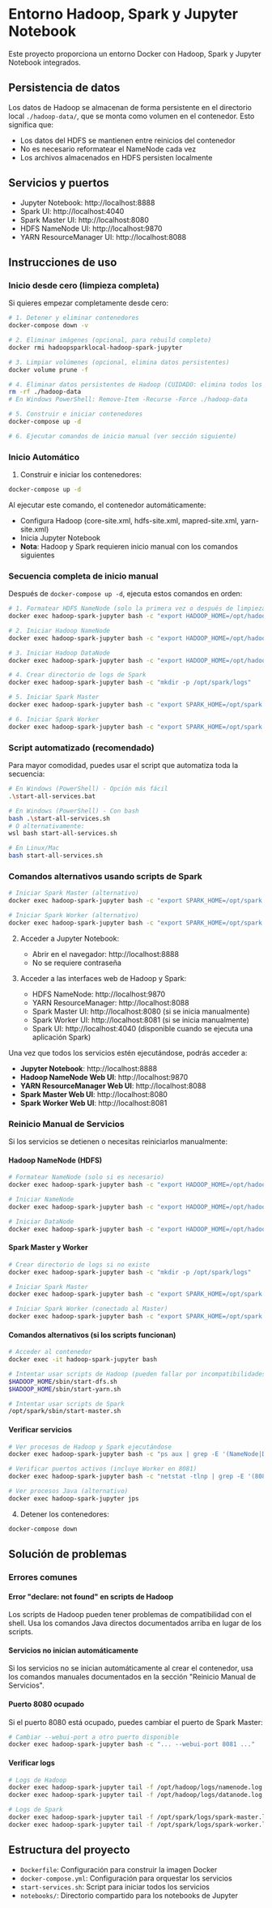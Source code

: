 # Entorno Hadoop, Spark y Jupyter Notebook

Este proyecto proporciona un entorno Docker con Hadoop, Spark y Jupyter Notebook integrados.

## Persistencia de datos

Los datos de Hadoop se almacenan de forma persistente en el directorio local `./hadoop-data/`, que se monta como volumen en el contenedor. Esto significa que:
- Los datos del HDFS se mantienen entre reinicios del contenedor
- No es necesario reformatear el NameNode cada vez
- Los archivos almacenados en HDFS persisten localmente

## Servicios y puertos

- Jupyter Notebook: http://localhost:8888
- Spark UI: http://localhost:4040
- Spark Master UI: http://localhost:8080
- HDFS NameNode UI: http://localhost:9870
- YARN ResourceManager UI: http://localhost:8088

## Instrucciones de uso

### Inicio desde cero (limpieza completa)

Si quieres empezar completamente desde cero:

```bash
# 1. Detener y eliminar contenedores
docker-compose down -v

# 2. Eliminar imágenes (opcional, para rebuild completo)
docker rmi hadoopsparklocal-hadoop-spark-jupyter

# 3. Limpiar volúmenes (opcional, elimina datos persistentes)
docker volume prune -f

# 4. Eliminar datos persistentes de Hadoop (CUIDADO: elimina todos los datos del HDFS)
rm -rf ./hadoop-data
# En Windows PowerShell: Remove-Item -Recurse -Force ./hadoop-data

# 5. Construir e iniciar contenedores
docker-compose up -d

# 6. Ejecutar comandos de inicio manual (ver sección siguiente)
```

### Inicio Automático

1. Construir e iniciar los contenedores:

```bash
docker-compose up -d
```

Al ejecutar este comando, el contenedor automáticamente:
- Configura Hadoop (core-site.xml, hdfs-site.xml, mapred-site.xml, yarn-site.xml)
- Inicia Jupyter Notebook
- **Nota**: Hadoop y Spark requieren inicio manual con los comandos siguientes

### Secuencia completa de inicio manual

Después de `docker-compose up -d`, ejecuta estos comandos en orden:

```bash
# 1. Formatear HDFS NameNode (solo la primera vez o después de limpieza)
docker exec hadoop-spark-jupyter bash -c "export HADOOP_HOME=/opt/hadoop && export HADOOP_CONF_DIR=/opt/hadoop/etc/hadoop && export JAVA_HOME=/usr/lib/jvm/java-11-openjdk && /opt/hadoop/bin/hdfs namenode -format -force"

# 2. Iniciar Hadoop NameNode
docker exec hadoop-spark-jupyter bash -c "export HADOOP_HOME=/opt/hadoop && export HADOOP_CONF_DIR=/opt/hadoop/etc/hadoop && export JAVA_HOME=/usr/lib/jvm/java-11-openjdk && /opt/hadoop/bin/hdfs --daemon start namenode"

# 3. Iniciar Hadoop DataNode
docker exec hadoop-spark-jupyter bash -c "export HADOOP_HOME=/opt/hadoop && export HADOOP_CONF_DIR=/opt/hadoop/etc/hadoop && export JAVA_HOME=/usr/lib/jvm/java-11-openjdk && /opt/hadoop/bin/hdfs --daemon start datanode"

# 4. Crear directorio de logs de Spark
docker exec hadoop-spark-jupyter bash -c "mkdir -p /opt/spark/logs"

# 5. Iniciar Spark Master
docker exec hadoop-spark-jupyter bash -c "export SPARK_HOME=/opt/spark && export JAVA_HOME=/usr/lib/jvm/java-11-openjdk && export SPARK_CONF_DIR=/opt/spark/conf && nohup java -cp '/opt/spark/jars/*' -Xmx1g org.apache.spark.deploy.master.Master --host localhost --port 7077 --webui-port 8080 > /opt/spark/logs/spark-master.log 2>&1 &"

# 6. Iniciar Spark Worker
docker exec hadoop-spark-jupyter bash -c "export SPARK_HOME=/opt/spark && export JAVA_HOME=/usr/lib/jvm/java-11-openjdk && export SPARK_CONF_DIR=/opt/spark/conf && nohup java -cp '/opt/spark/jars/*' -Xmx1g org.apache.spark.deploy.worker.Worker spark://localhost:7077 --host localhost --webui-port 8081 > /opt/spark/logs/spark-worker.log 2>&1 &"
```

### Script automatizado (recomendado)

Para mayor comodidad, puedes usar el script que automatiza toda la secuencia:

```bash
# En Windows (PowerShell) - Opción más fácil
.\start-all-services.bat

# En Windows (PowerShell) - Con bash
bash .\start-all-services.sh
# O alternativamente:
wsl bash start-all-services.sh

# En Linux/Mac
bash start-all-services.sh
```

### Comandos alternativos usando scripts de Spark

```bash
# Iniciar Spark Master (alternativo)
docker exec hadoop-spark-jupyter bash -c "export SPARK_HOME=/opt/spark && export JAVA_HOME=/usr/lib/jvm/java-11-openjdk && /opt/spark/sbin/start-master.sh"

# Iniciar Spark Worker (alternativo)
docker exec hadoop-spark-jupyter bash -c "export SPARK_HOME=/opt/spark && export JAVA_HOME=/usr/lib/jvm/java-11-openjdk && /opt/spark/sbin/start-worker.sh spark://localhost:7077"
```

2. Acceder a Jupyter Notebook:
   - Abrir en el navegador: http://localhost:8888
   - No se requiere contraseña

3. Acceder a las interfaces web de Hadoop y Spark:
   - HDFS NameNode: http://localhost:9870
   - YARN ResourceManager: http://localhost:8088
   - Spark Master UI: http://localhost:8080 (si se inicia manualmente)
   - Spark Worker UI: http://localhost:8081 (si se inicia manualmente)
   - Spark UI: http://localhost:4040 (disponible cuando se ejecuta una aplicación Spark)

Una vez que todos los servicios estén ejecutándose, podrás acceder a:

- **Jupyter Notebook**: http://localhost:8888
- **Hadoop NameNode Web UI**: http://localhost:9870
- **YARN ResourceManager Web UI**: http://localhost:8088
- **Spark Master Web UI**: http://localhost:8080
- **Spark Worker Web UI**: http://localhost:8081

### Reinicio Manual de Servicios

Si los servicios se detienen o necesitas reiniciarlos manualmente:

#### Hadoop NameNode (HDFS)
```bash
# Formatear NameNode (solo si es necesario)
docker exec hadoop-spark-jupyter bash -c "export HADOOP_HOME=/opt/hadoop && export HADOOP_CONF_DIR=/opt/hadoop/etc/hadoop && export JAVA_HOME=/usr/lib/jvm/java-11-openjdk && hdfs namenode -format -force"

# Iniciar NameNode
docker exec hadoop-spark-jupyter bash -c "export HADOOP_HOME=/opt/hadoop && export HADOOP_CONF_DIR=/opt/hadoop/etc/hadoop && export JAVA_HOME=/usr/lib/jvm/java-11-openjdk && nohup java -Dproc_namenode -Xmx1000m org.apache.hadoop.hdfs.server.namenode.NameNode > /opt/hadoop/logs/namenode.log 2>&1 &"

# Iniciar DataNode
docker exec hadoop-spark-jupyter bash -c "export HADOOP_HOME=/opt/hadoop && export HADOOP_CONF_DIR=/opt/hadoop/etc/hadoop && export JAVA_HOME=/usr/lib/jvm/java-11-openjdk && nohup java -Dproc_datanode -Xmx1000m org.apache.hadoop.hdfs.server.datanode.DataNode > /opt/hadoop/logs/datanode.log 2>&1 &"
```

#### Spark Master y Worker
```bash
# Crear directorio de logs si no existe
docker exec hadoop-spark-jupyter bash -c "mkdir -p /opt/spark/logs"

# Iniciar Spark Master
docker exec hadoop-spark-jupyter bash -c "export SPARK_HOME=/opt/spark && export JAVA_HOME=/usr/lib/jvm/java-11-openjdk && export SPARK_CONF_DIR=/opt/spark/conf && nohup java -cp '/opt/spark/jars/*' -Xmx1g org.apache.spark.deploy.master.Master --host localhost --port 7077 --webui-port 8080 > /opt/spark/logs/spark-master.log 2>&1 &"

# Iniciar Spark Worker (conectado al Master)
docker exec hadoop-spark-jupyter bash -c "export SPARK_HOME=/opt/spark && export JAVA_HOME=/usr/lib/jvm/java-11-openjdk && export SPARK_CONF_DIR=/opt/spark/conf && nohup java -cp '/opt/spark/jars/*' -Xmx1g org.apache.spark.deploy.worker.Worker spark://localhost:7077 --host localhost --webui-port 8081 > /opt/spark/logs/spark-worker.log 2>&1 &"
```

#### Comandos alternativos (si los scripts funcionan)
```bash
# Acceder al contenedor
docker exec -it hadoop-spark-jupyter bash

# Intentar usar scripts de Hadoop (pueden fallar por incompatibilidades de shell)
$HADOOP_HOME/sbin/start-dfs.sh
$HADOOP_HOME/sbin/start-yarn.sh

# Intentar usar scripts de Spark
/opt/spark/sbin/start-master.sh
```

#### Verificar servicios
```bash
# Ver procesos de Hadoop y Spark ejecutándose
docker exec hadoop-spark-jupyter bash -c "ps aux | grep -E '(NameNode|DataNode|Master|Worker)' | grep -v grep"

# Verificar puertos activos (incluye Worker en 8081)
docker exec hadoop-spark-jupyter bash -c "netstat -tlnp | grep -E '(8080|8081|7077|9870|8888)'"

# Ver procesos Java (alternativo)
docker exec hadoop-spark-jupyter jps
```

4. Detener los contenedores:

```bash
docker-compose down
```

## Solución de problemas

### Errores comunes

#### Error "declare: not found" en scripts de Hadoop
Los scripts de Hadoop pueden tener problemas de compatibilidad con el shell. Usa los comandos Java directos documentados arriba en lugar de los scripts.

#### Servicios no inician automáticamente
Si los servicios no se inician automáticamente al crear el contenedor, usa los comandos manuales documentados en la sección "Reinicio Manual de Servicios".

#### Puerto 8080 ocupado
Si el puerto 8080 está ocupado, puedes cambiar el puerto de Spark Master:
```bash
# Cambiar --webui-port a otro puerto disponible
docker exec hadoop-spark-jupyter bash -c "... --webui-port 8081 ..."
```

#### Verificar logs
```bash
# Logs de Hadoop
docker exec hadoop-spark-jupyter tail -f /opt/hadoop/logs/namenode.log
docker exec hadoop-spark-jupyter tail -f /opt/hadoop/logs/datanode.log

# Logs de Spark
docker exec hadoop-spark-jupyter tail -f /opt/spark/logs/spark-master.log
docker exec hadoop-spark-jupyter tail -f /opt/spark/logs/spark-worker.log
```

## Estructura del proyecto

- `Dockerfile`: Configuración para construir la imagen Docker
- `docker-compose.yml`: Configuración para orquestar los servicios
- `start-services.sh`: Script para iniciar todos los servicios
- `notebooks/`: Directorio compartido para los notebooks de Jupyter